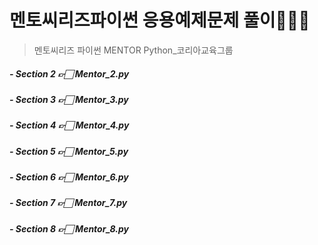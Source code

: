 # 멘토씨리즈파이썬 응용예제문제 풀이🧑🏻‍💻
> 멘토씨리즈 파이썬 MENTOR Python_코리아교육그룹
##### - Section 2 👉🏻 Mentor_2.py
##### - Section 3 👉🏻 Mentor_3.py
##### - Section 4 👉🏻 Mentor_4.py
##### - Section 5 👉🏻 Mentor_5.py
##### - Section 6 👉🏻 Mentor_6.py
##### - Section 7 👉🏻 Mentor_7.py
##### - Section 8 👉🏻 Mentor_8.py
